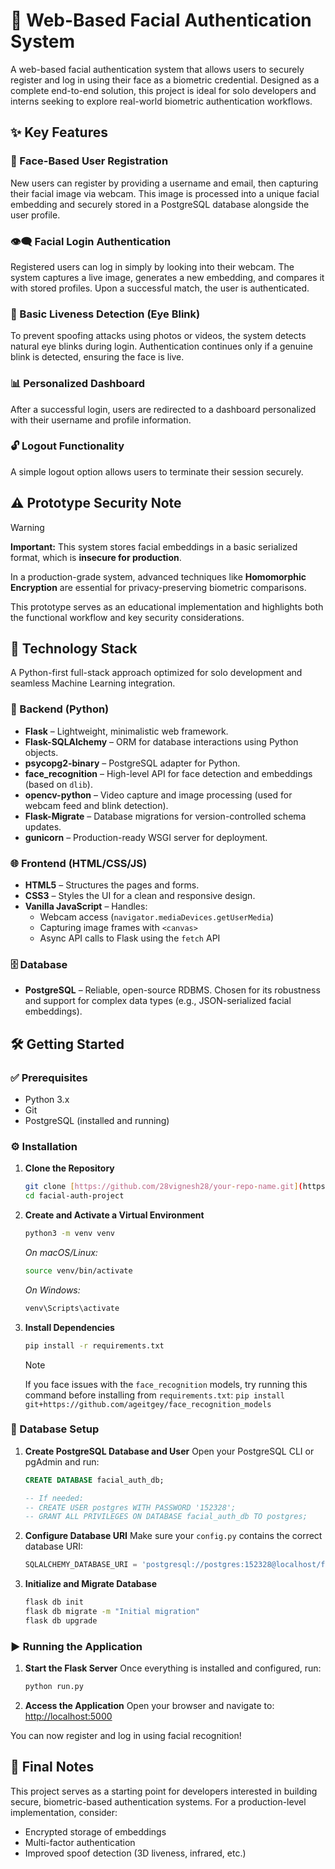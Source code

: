 # 👋 Web-Based Facial Authentication System

A web-based facial authentication system that allows users to securely register and log in using their face as a biometric credential. Designed as a complete end-to-end solution, this project is ideal for solo developers and interns seeking to explore real-world biometric authentication workflows.

## ✨ Key Features

### 🔐 Face-Based User Registration
New users can register by providing a username and email, then capturing their facial image via webcam. This image is processed into a unique facial embedding and securely stored in a PostgreSQL database alongside the user profile.

### 👁️‍🗨️ Facial Login Authentication
Registered users can log in simply by looking into their webcam. The system captures a live image, generates a new embedding, and compares it with stored profiles. Upon a successful match, the user is authenticated.

### 🫣 Basic Liveness Detection (Eye Blink)
To prevent spoofing attacks using photos or videos, the system detects natural eye blinks during login. Authentication continues only if a genuine blink is detected, ensuring the face is live.

### 📊 Personalized Dashboard
After a successful login, users are redirected to a dashboard personalized with their username and profile information.

### 🔓 Logout Functionality
A simple logout option allows users to terminate their session securely.

## ⚠️ Prototype Security Note

> [!WARNING]
> **Important:** This system stores facial embeddings in a basic serialized format, which is **insecure for production**.
>
> In a production-grade system, advanced techniques like **Homomorphic Encryption** are essential for privacy-preserving biometric comparisons.
>
> This prototype serves as an educational implementation and highlights both the functional workflow and key security considerations.

## 🚀 Technology Stack

A Python-first full-stack approach optimized for solo development and seamless Machine Learning integration.

### 🧠 Backend (Python)
- **Flask** – Lightweight, minimalistic web framework.
- **Flask-SQLAlchemy** – ORM for database interactions using Python objects.
- **psycopg2-binary** – PostgreSQL adapter for Python.
- **face_recognition** – High-level API for face detection and embeddings (based on `dlib`).
- **opencv-python** – Video capture and image processing (used for webcam feed and blink detection).
- **Flask-Migrate** – Database migrations for version-controlled schema updates.
- **gunicorn** – Production-ready WSGI server for deployment.

### 🌐 Frontend (HTML/CSS/JS)
- **HTML5** – Structures the pages and forms.
- **CSS3** – Styles the UI for a clean and responsive design.
- **Vanilla JavaScript** – Handles:
  - Webcam access (`navigator.mediaDevices.getUserMedia`)
  - Capturing image frames with `<canvas>`
  - Async API calls to Flask using the `fetch` API

### 🗄️ Database
- **PostgreSQL** – Reliable, open-source RDBMS. Chosen for its robustness and support for complex data types (e.g., JSON-serialized facial embeddings).

## 🛠️ Getting Started

### ✅ Prerequisites
- Python 3.x
- Git
- PostgreSQL (installed and running)

### ⚙️ Installation

1.  **Clone the Repository**
    ```bash
    git clone [https://github.com/28vignesh28/your-repo-name.git](https://github.com/28vignesh28/your-repo-name.git)
    cd facial-auth-project
    ```

2.  **Create and Activate a Virtual Environment**
    ```bash
    python3 -m venv venv
    ```
    *On macOS/Linux:*
    ```bash
    source venv/bin/activate
    ```
    *On Windows:*
    ```bash
    venv\Scripts\activate
    ```

3.  **Install Dependencies**
    ```bash
    pip install -r requirements.txt
    ```
    > [!NOTE]
    > If you face issues with the `face_recognition` models, try running this command before installing from `requirements.txt`:
    > `pip install git+https://github.com/ageitgey/face_recognition_models`

### 🧾 Database Setup

1.  **Create PostgreSQL Database and User**
    Open your PostgreSQL CLI or pgAdmin and run:
    ```sql
    CREATE DATABASE facial_auth_db;

    -- If needed:
    -- CREATE USER postgres WITH PASSWORD '152328';
    -- GRANT ALL PRIVILEGES ON DATABASE facial_auth_db TO postgres;
    ```

2.  **Configure Database URI**
    Make sure your `config.py` contains the correct database URI:
    ```python
    SQLALCHEMY_DATABASE_URI = 'postgresql://postgres:152328@localhost/facial_auth_db'
    ```

3.  **Initialize and Migrate Database**
    ```bash
    flask db init
    flask db migrate -m "Initial migration"
    flask db upgrade
    ```

### ▶️ Running the Application

1.  **Start the Flask Server**
    Once everything is installed and configured, run:
    ```bash
    python run.py
    ```

2.  **Access the Application**
    Open your browser and navigate to:
    [http://localhost:5000](http://localhost:5000)

You can now register and log in using facial recognition!

## 📌 Final Notes

This project serves as a starting point for developers interested in building secure, biometric-based authentication systems. For a production-level implementation, consider:
- Encrypted storage of embeddings
- Multi-factor authentication
- Improved spoof detection (3D liveness, infrared, etc.)
